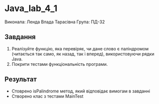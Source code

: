 # Java_lab_4_1
Виконала: Ленда Влада Тарасівна
Група: ПД-32

## Завдання
1. Реалізуйте функцію, яка перевіряє, чи дане слово є паліндромом (читається так само, як назад, так і вперед), використовуючи рядки Java. 
2. Покрити тестами функціональність програми.

## Результат
* Стоврено isPalindrome метод, який відповідає вимогам в завданні
* Створено клас з тестами MainTest
